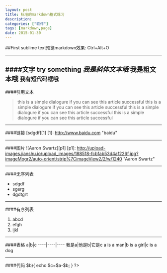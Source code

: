 ```yaml
---
layout: post
title: 标准的markdown格式练习
description: 
categories: ["软件"]
tags: [markdown,page]
date: 2015-01-30
---
```

##First
sublime text预览markdown效果: Ctrl+Alt+O

----

####文字
try something
*我是斜体文本哦*
**我是粗文本哦**
`我有短代码框哦`
----

####引用文本
> this is a simple dialogure if you can see this article successful 
> this is a simple dialogure if you can see this article successful 
> this is a simple dialogure if you can see this article successful 
> this is a simple dialogure if you can see this article successful 

----

####链接
[sdgdf][1]
[1]: http://www.baidu.com "baidu"

----

####图片
![Aaron Swartz][p1]
[p1]: http://upload-images.jianshu.io/upload_images/188518-fcb1ab53d4af226f.jpg?imageMogr2/auto-orient/strip%7CimageView2/2/w/1240 "Aaron Swartz"

----

####无序列表
* sdgdf
* sgerg
* dgdtgrt
----

####有序列表
1. abcd
2. efgh
3. ijkl

----

####表格
a|b|c
----|----|----
我是a|他是b|它是c
a is a man|b is a girl|c is a dog

----

####代码
        <?php
        if($a>$b){
            echo $c=$a-$b;
        }
        ?>


